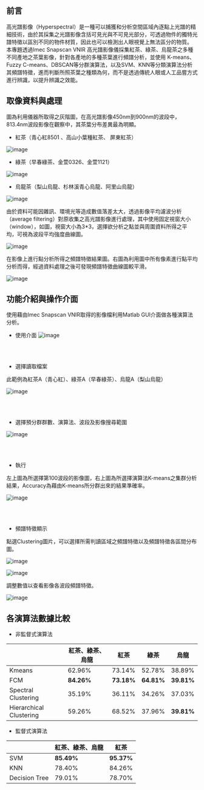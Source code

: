 ## 前言
高光譜影像（Hyperspectral）是一種可以捕獲和分析空間區域內逐點上光譜的精細技術，由於其採集之光譜影像含括可見光與不可見光部分，可透過物件的獨特光譜特徵以區別不同的物件材質，因此也可以檢測出人眼視覺上無法區分的物質。
本專題透過Imec Snapscan VNIR 高光譜影像儀採集紅茶、綠茶、烏龍茶之多種不同產地之茶葉影像，針對各產地的多種茶葉進行頻譜分析，並使用 K-means、Fuzzy C-means、DBSCAN等分群演算法，以及SVM、KNN等分類演算法分析其頻譜特徵，進而判斷所照茶葉之種類為何，而不是透過傳統人眼或人工品嘗方式進行辨識，以提升辨識之效能。

## 取像資料與處理
圖為利用儀器所取得之灰階圖，在高光譜影像450nm到900nm的波段中，813.4nm波段影像在觀察中，其茶葉分布差異最為明顯。

- 紅茶（青心紅8501 、高山小葉種紅茶、 屏東紅茶）

![image](https://github.com/user-attachments/assets/1ede22ba-abc0-423f-9693-63731dbe1277)

- 綠茶（早春綠茶、金萱0326、金萱1121）

![image](https://github.com/user-attachments/assets/e68803f1-c044-4a28-8c1f-c99b9f203b71)

- 烏龍茶（梨山烏龍、杉林溪青心烏龍、阿里山烏龍）

![image](https://github.com/user-attachments/assets/b6a71008-69c4-4fea-8669-d956da80945e)

由於資料可能因雜訊、環境光等造成數值落差太大，透過影像平均濾波分析（average filtering）對原收集之高光譜影像進行處理，其中使用固定視窗大小（window），如圖，視窗大小為3*3，選擇欲分析之點並與周圍資料所得之平均，可視為波段平均強度曲線圖。

![image](https://github.com/user-attachments/assets/b00ccc80-0286-4b6a-8bad-00cd979a7625)

在影像上進行點分析所得之頻譜特徵結果圖。右圖為利用圖中所有像素進行點平均分析而得，經過資料處理之後可發現頻譜特徵曲線圖較平滑。

![image](https://github.com/user-attachments/assets/eecdfa23-da46-436d-872a-43b9bceda3a4)

## 功能介紹與操作介面
使用藉由Imec Snapscan VNIR取得的影像檔利用Matlab GUI介面做各種演算法分析。

- 使用介面
![image](https://github.com/user-attachments/assets/9e27f317-ecd1-4603-9c59-7585d4a55060)

<br>
<br>

- 選擇讀取檔案

此範例為紅茶A（青心紅）、綠茶A（早春綠茶）、烏龍A（梨山烏龍）

![image](https://github.com/user-attachments/assets/3fb64f67-0970-4857-b163-e05b72c50eb1)

<br>
<br>

- 選擇預分群群數、演算法、波段及影像搜尋範圍

![image](https://github.com/user-attachments/assets/4183536f-2f46-4312-a7e0-718e521dcf7e)

<br>
<br>

- 執行

左上圖為所選擇第100波段的影像圖，右上圖為所選擇演算法K-means之集群分析結果，Accuracy為藉由K-means所分群出來的結果準確率。

![image](https://github.com/user-attachments/assets/e8b8ce5b-72da-4a0c-b637-18418edde72c)

<br>
<br>

- 頻譜特徵顯示

點選Clustering圖片，可以選擇所需判讀區域之頻譜特徵以及頻譜特徵各區間分布圖。

![image](https://github.com/user-attachments/assets/256cd903-b66b-4701-b7de-a4234ad2e304)

![image](https://github.com/user-attachments/assets/e0ad9a6f-6df6-4cb2-91d5-eea6207d44d8)

調整數值以查看影像各波段頻譜特徵。

![image](https://github.com/user-attachments/assets/55c6f960-fd1c-44d3-96da-ed99e8bfb3bf)

## 各演算法數據比較

- 非監督式演算法

|        | 紅茶、綠茶、烏龍 | 紅茶  | 綠茶  | 烏龍  |
|--------|---------------|------|------|------|
| Kmeans | 62.96%       | 73.14% | 52.78% | 38.89% |
| FCM    | **84.26%**   | **73.18%** | **64.81%** | **39.81%** |
| Spectral Clustering | 35.19% | 36.11% | 34.26% | 37.03% |
| Hierarchical Clustering | 59.26% | 68.52% | 37.96% | **39.81%** |

- 監督式演算法

|        | 紅茶、綠茶、烏龍 | 紅茶  |
|--------|---------------|--------|
| SVM    | **85.49%**        | **95.37%** |
| KNN    | 78.40%   | 84.26% |
| Decision Tree | 79.01% | 78.70% |





